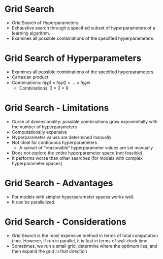 # Grid Search
- Grid Search of Hyperparameters
- Exhaustive search through a specified subset of hyperparameters of a learning algorithm.
- Examines all possible combinations of the specified hyperparameters.

# Grid Search of Hyperparameters
- Examines all possible combinations of the specified hyperparameters.
- Cartesian product
- Combinations: ℎ𝑦𝑝1 × ℎ𝑦𝑝2 × … × ℎ𝑦𝑝𝑛
    - Combinations: 3 × 3 = 9

# Grid Search - Limitations
-  Curse of dimensionality: possible combinations grow exponentially with the number of hyperparameters
- Computationally expensive
- Hyperparameter values are determined manually
- Not ideal for continuous hyperparameters
    - A subset of “reasonable” hyperparameter values are set manually
- Does not explore the entire hyperparameter space (not feasible)
- It performs worse than other searches (for models with complex hyperparameter spaces)

# Grid Search - Advantages
- For models with simpler hyperparameter spaces works well.
- It can be parallelized.

# Grid Search - Considerations
- Grid Search is the most expensive method in terms of total computation time. However, if run in parallel, it is fast in terms of wall clock time.
- Sometimes, we run a small grid, determine where the optimum lies, and then expand the grid in that direction
